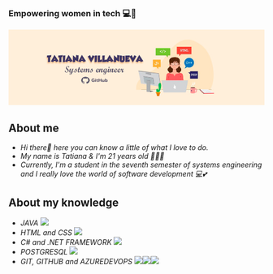 ### Empowering women in tech 💻💓

<img src="Tatiana's Github.png"/>

## About me  
  - <em> Hi there👋 here you can know a little of what I love to do. 
  - My name is Tatiana & I'm 21 years old 👩‍💻🌸
  - Currently, I'm a student in the seventh semester of systems engineering and I really love the world of software development 💻💕</em>

## About my knowledge
  - <em> JAVA </em> <code><img height="25" src="https://ubunlog.com/wp-content/uploads/2014/03/logo-java-830x460.jpg"/></code>
  - <em> HTML and CSS </em> <code><img height="25" src="https://img2.freepng.es/20180627/wop/kisspng-web-development-html-css-design-and-build-web-s-berlin-5b3339eb3a1a23.231863701530083819238.jpg"/></code>
  - <em> C# and .NET FRAMEWORK </em> <code><img height="25" src="https://www.fixedbuffer.com/wp-content/uploads/2019/06/reflexion.png"/></code>
  - <em> POSTGRESQL </em> <code><img height="25" src="https://upload.wikimedia.org/wikipedia/commons/2/29/Postgresql_elephant.svg"/></code>
  - <em> GIT, GITHUB and AZUREDEVOPS </em> <code><img height="25" src="https://miro.medium.com/max/630/1*zzvdRmHGGXONZpuQ2FeqsQ.png"/><img height="25" src="https://igmoweb.files.wordpress.com/2020/11/octocat.png"/><img height="25" src="https://www.forecast.app/hubfs/New%20Website%20/integrations-logos/Azure%20DevOps.png"/></code>
